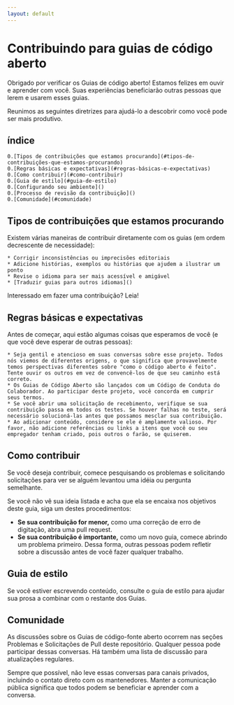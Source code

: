 ```yaml
---
layout: default
---
```


# Contribuindo para guias de código aberto

Obrigado por verificar os Guias de código aberto! Estamos felizes em ouvir e aprender com você. Suas experiências beneficiarão outras pessoas que lerem e usarem esses guias.

Reunimos as seguintes diretrizes para ajudá-lo a descobrir como você pode ser mais produtivo.

## índice
    0.[Tipos de contribuições que estamos procurando](#tipos-de-contribuições-que-estamos-procurando)
    0.[Regras básicas e expectativas](#regras-básicas-e-expectativas)
    0.[Como contribuir](#como-contribuir)
    0.[Guia de estilo](#guia-de-estilo)
    0.[Configurando seu ambiente]()
    0.[Processo de revisão da contribuição]()
    0.[Comunidade](#comunidade)

## Tipos de contribuições que estamos procurando
Existem várias maneiras de contribuir diretamente com os guias (em ordem decrescente de necessidade):

    * Corrigir inconsistências ou imprecisões editoriais
    * Adicione histórias, exemplos ou histórias que ajudem a ilustrar um ponto
    * Revise o idioma para ser mais acessível e amigável
    * [Traduzir guias para outros idiomas]()

Interessado em fazer uma contribuição? Leia!

## Regras básicas e expectativas

Antes de começar, aqui estão algumas coisas que esperamos de você (e que você deve esperar de outras pessoas):

    * Seja gentil e atencioso em suas conversas sobre esse projeto. Todos nós viemos de diferentes origens, o que significa que provavelmente temos perspectivas diferentes sobre "como o código aberto é feito". Tente ouvir os outros em vez de convencê-los de que seu caminho está correto.
    * Os Guias de Código Aberto são lançados com um Código de Conduta do Colaborador. Ao participar deste projeto, você concorda em cumprir seus termos.
    * Se você abrir uma solicitação de recebimento, verifique se sua contribuição passa em todos os testes. Se houver falhas no teste, será necessário solucioná-las antes que possamos mesclar sua contribuição.
    * Ao adicionar conteúdo, considere se ele é amplamente valioso. Por favor, não adicione referências ou links a itens que você ou seu empregador tenham criado, pois outros o farão, se quiserem.

## Como contribuir

Se você deseja contribuir, comece pesquisando os problemas e solicitando solicitações para ver se alguém levantou uma idéia ou pergunta semelhante.

Se você não vê sua ideia listada e acha que ela se encaixa nos objetivos deste guia, siga um destes procedimentos:

* **Se sua contribuição for menor,** como uma correção de erro de digitação, abra uma pull request.
* **Se sua contribuição é importante,** como um novo guia, comece abrindo um problema primeiro. Dessa forma, outras pessoas podem refletir sobre a discussão antes de você fazer qualquer trabalho.

## Guia de estilo

Se você estiver escrevendo conteúdo, consulte o guia de estilo para ajudar sua prosa a combinar com o restante dos Guias.

## Comunidade

As discussões sobre os Guias de código-fonte aberto ocorrem nas seções Problemas e Solicitações de Pull deste repositório. Qualquer pessoa pode participar dessas conversas. Há também uma lista de discussão para atualizações regulares.

Sempre que possível, não leve essas conversas para canais privados, incluindo o contato direto com os mantenedores. Manter a comunicação pública significa que todos podem se beneficiar e aprender com a conversa.